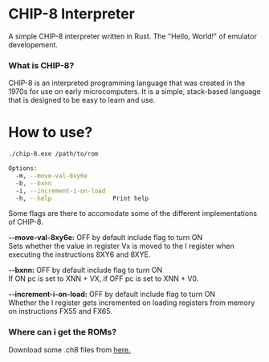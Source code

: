 # CHIP-8 Interpreter

A simple CHIP-8 interpreter written in Rust. The "Hello, World!" of emulator developement.
### What is CHIP-8? 
CHIP-8 is an interpreted programming language that was created in the 1970s for use on early microcomputers. It is a simple, stack-based language that is designed to be easy to learn and use. <br>


# How to use?
```bash
./chip-8.exe /path/to/rom

Options:
  -m, --move-val-8xy6e
  -b, --bxnn
  -i, --increment-i-on-load
  -h, --help                 Print help
```

Some flags are there to accomodate some of the different implementations of CHIP-8.

**--move-val-8xy6e:** OFF by default include flag to turn ON<br> 
Sets whether the value in register Vx is moved to the I register when executing the instructions 8XY6 and 8XYE. 

**--bxnn:** OFF by default include flag to turn ON<br>
If ON pc is set to XNN + VX, if OFF pc is set to XNN + V0.

**--increment-i-on-load:** OFF by default include flag to turn ON<br>
Whether the I register gets incremented on loading registers from memory on instructions FX55 and FX65.

### Where can i get the ROMs?
Download some .ch8 files from [here.](https://github.com/kripod/chip8-roms/tree/master/games)
